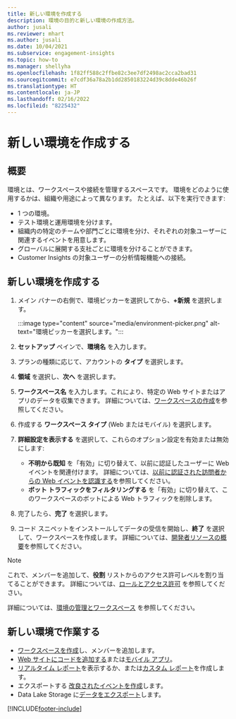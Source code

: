 ```yaml
---
title: 新しい環境を作成する
description: 環境の目的と新しい環境の作成方法。
author: jusali
ms.reviewer: mhart
ms.author: jusali
ms.date: 10/04/2021
ms.subservice: engagement-insights
ms.topic: how-to
ms.manager: shellyha
ms.openlocfilehash: 1f82ff588c2ffbe82c3ee7df2498ac2cca2bad31
ms.sourcegitcommit: e7cdf36a78a2b1dd2850183224d39c8dde46b26f
ms.translationtype: HT
ms.contentlocale: ja-JP
ms.lasthandoff: 02/16/2022
ms.locfileid: "8225432"
---
```

# <a name="create-a-new-environment"></a>新しい環境を作成する 

## <a name="overview"></a>概要

環境とは、ワークスペースや接続を管理するスペースです。 環境をどのように使用するかは、組織や用途によって異なります。 たとえば、以下を実行できます:

- 1 つの環境。
- テスト環境と運用環境を分けます。
- 組織内の特定のチームや部門ごとに環境を分け、それぞれの対象ユーザーに関連するイベントを用意します。
- グローバルに展開する支社ごとに環境を分けることができます。
- Customer Insights の対象ユーザーの分析情報機能への接続。

## <a name="create-a-new-environment"></a>新しい環境を作成する

1. メイン バナーの右側で、環境ピッカーを選択してから、**+新規** を選択します。

   :::image type="content" source="media/environment-picker.png" alt-text="環境ピッカーを選択します。":::

1. **セットアップ** ペインで、**環境名** を入力します。

1. プランの種類に応じて、アカウントの **タイプ** を選択します。

1. **領域** を選択し、**次へ** を選択します。 

1. **ワークスペース名** を入力します。これにより、特定の Web サイトまたはアプリのデータを収集できます。 詳細については、[ワークスペースの作成](create-workspace.md)を参照してください。

1. 作成する **ワークスペース タイプ** (Web またはモバイル) を選択します。 

1. **詳細設定を表示する** を選択して、これらのオプション設定を有効または無効にします:

   - **不明から既知** を「有効」に切り替えて、以前に認証したユーザーに Web イベントを関連付けます。 詳細については、[以前に認証された訪問者からの Web イベントを認識する](unknown-to-known.md)を参照してください。
   - **ボット トラフィックをフィルタリングする** を「有効」に切り替えて、このワークスペースのボットによる Web トラフィックを削除します。 

1. 完了したら、**完了** を選択します。 

1. コード スニペットをインストールしてデータの受信を開始し、**終了** を選択して、ワークスペースを作成します。 詳細については、[開発者リソースの概要](developer-resources.md)を参照してください。

> [!NOTE]
> これで、メンバーを追加して、**役割** リストからのアクセス許可レベルを割り当てることができます。 詳細については、[ロールとアクセス許可](user-roles.md) を参照してください。 

詳細については、[環境の管理とワークスペース](manage-environments-workspaces.md) を参照してください。

## <a name="work-with-your-new-environment"></a>新しい環境で作業する

- [ワークスペースを作成](../engagement-insights/create-workspace.md)し、メンバーを追加します。
- [Web サイトにコードを追加する](../engagement-insights/instrument-website.md)または[モバイル アプリ](../engagement-insights/developer-resources.md#capture-events-from-mobile-apps)。
- [リアルタイム レポート](../engagement-insights/view-reports.md)を表示するか、または[カスタム レポート](../engagement-insights/custom-reports.md)を作成します。
- エクスポートする [改良されたイベントを作成](../engagement-insights/refined-events.md)します。
- Data Lake Storage に[データをエクスポート](../engagement-insights/export-events.md)します。

[!INCLUDE[footer-include](../includes/footer-banner.md)]
